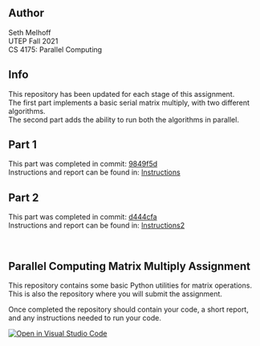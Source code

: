 ## Author

Seth Melhoff  
UTEP Fall 2021  
CS 4175: Parallel Computing  

## Info

This repository has been updated for each stage of this assignment.  
The first part implements a basic serial matrix multiply, with two different algorithms.  
The second part adds the ability to run both the algorithms in parallel.  

## Part 1

This part was completed in commit: [9849f5d](https://github.com/utep-cs-systems-courses/matrix-multiply-smelhoff/commit/9849f5dbb2bb0f000215ff41cb6ce24b08e51ad1)  
Instructions and report can be found in: [Instructions](Instructions.md)

## Part 2

This part was completed in commit: [d444cfa](https://github.com/utep-cs-systems-courses/matrix-multiply-smelhoff/commit/d444cfa4fe952b89133bf5da925260931e47dd33)  
Instructions and report can be found in: [Instructions2](Instructions2.md)

<br>

## Parallel Computing Matrix Multiply Assignment

This repository contains some basic Python utilities for
matrix operations. This is also the repository where
you will submit the assignment.

Once completed the repository should contain your code,
a short report, and any instructions needed to run your
code.

[![Open in Visual Studio Code](https://classroom.github.com/assets/open-in-vscode-f059dc9a6f8d3a56e377f745f24479a46679e63a5d9fe6f495e02850cd0d8118.svg)](https://classroom.github.com/online_ide?assignment_repo_id=5514559&assignment_repo_type=AssignmentRepo)